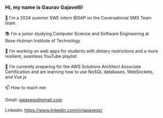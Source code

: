 ### Hi, my name is Gaurav Gajavelli!<br>

👋 I'm a 2024 summer SWE intern @SAP on the Coversational SMS Team team.<br><br>
📚 I'm a junior studying Computer Science and Software Engineering at Rose-Hulman Institute of Technology<br><br>
🔭 I’m working on web apps for students with dietary restrictions and a more resilient, seamless YouTube playlist<br><br>
🌱 I’m currently preparing for the AWS Solutions Architect Associate Certification and am learning how to use NoSQL databases, WebSockets, and Vue.js<br><br>
📫 How to reach me:<br><br>
Gmail: gajavegs@gmail.com<br><br>
Linkedin: https://www.linkedin.com/in/gajavegs/
